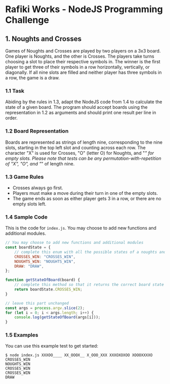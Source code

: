 # Rafiki Works - NodeJS Programming Challenge

## 1. Noughts and Crosses
Games of Noughts and Crosses are played by two players on a 3x3 board. One player is Noughts, and the other is Crosses. The players take turns choosing a slot to place their respective symbols in. The winner is the first player to get three of their symbols in a row horizontally, vertically, or diagonally. If all nine slots are filled and neither player has three symbols in a row, the game is a draw.

### 1.1 Task
Abiding by the rules in 1.3, adapt the NodeJS code from 1.4 to calculate the state of a given board. The program should accept boards using the representation in 1.2 as arguments and should print one result per line in order.

### 1.2 Board Representation
Boards are represented as strings of length nine, corresponding to the nine slots, starting in the top left slot and counting across each row. The character "X" is used for Crosses, "O" (letter O) for Noughts, and "_" for empty slots. Please note that tests can be any permutation-with-repetition of "X", "O", and "_" of length nine.

### 1.3 Game Rules
- Crosses always go first.
- Players must make a move during their turn in one of the empty slots.
- The game ends as soon as either player gets 3 in a row, or there are no empty slots left.

### 1.4 Sample Code
This is the code for `index.js`. You may choose to add new functions and additional modules.

```javascript
// You may choose to add new functions and additional modules
const boardState = {
    // complete this enum with all the possible states of a noughts and crosses board (there's more than 3)
    CROSSES_WIN: "CROSSES_WIN",
    NOUGHTS_WIN: "NOUGHTS_WIN",
    DRAW: "DRAW",
};

function getStateOfBoard(board) {
    // complete this method so that it returns the correct board state
    return boardState.CROSSES_WIN;
}

// leave this part unchanged
const args = process.argv.slice(2);
for (let i = 0; i < args.length; i++) {
    console.log(getStateOfBoard(args[i]));
}

```
### 1.5 Examples
You can use this example test to get started:
```
$ node index.js XXXOO____ XX_OOOX__ X_OOO_XXX XXXOXOXOO XOOOXXXXO
CROSSES_WIN
NOUGHTS_WIN
CROSSES_WIN
CROSSES_WIN
DRAW
```